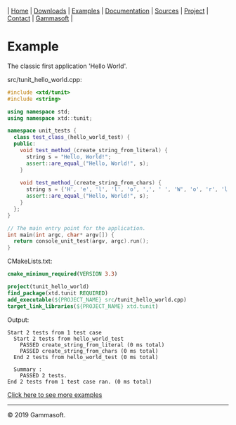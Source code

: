 | [Home](home.md) | [Downloads](downloads.md) | [Examples](examples.md) | [Documentation](documentation.md) | [Sources](https://github.com/gammasoft71/xtd.tunit) | [Project](https://sourceforge.net/projects/tunitpro/) | [Contact](contact.md) | [Gammasoft](https://gammasoft71.wixsite.com/gammasoft) |

# Example

The classic first application 'Hello World'.

src/tunit_hello_world.cpp:

```c++
#include <xtd/tunit>
#include <string>

using namespace std;
using namespace xtd::tunit;

namespace unit_tests {
  class test_class_(hello_world_test) {
  public:
    void test_method_(create_string_from_literal) {
      string s = "Hello, World!";
      assert::are_equal_("Hello, World!", s);
    }
    
    void test_method_(create_string_from_chars) {
      string s = {'H', 'e', 'l', 'l', 'o', ',', ' ', 'W', 'o', 'r', 'l', 'd', '!'};
      assert::are_equal_("Hello, World!", s);
    }
  };
}

// The main entry point for the application.
int main(int argc, char* argv[]) {
  return console_unit_test(argv, argc).run();
}
```

CMakeLists.txt:

```cmake
cmake_minimum_required(VERSION 3.3)

project(tunit_hello_world)
find_package(xtd.tunit REQUIRED)
add_executable(${PROJECT_NAME} src/tunit_hello_world.cpp)
target_link_libraries(${PROJECT_NAME} xtd.tunit)
```

Output:

```
Start 2 tests from 1 test case
  Start 2 tests from hello_world_test
    PASSED create_string_from_literal (0 ms total)
    PASSED create_string_from_chars (0 ms total)
  End 2 tests from hello_world_test (0 ms total) 

  Summary :
    PASSED 2 tests.
End 2 tests from 1 test case ran. (0 ms total)
```

[Click here to see more examples](../examples)

______________________________________________________________________________________________

© 2019 Gammasoft.
